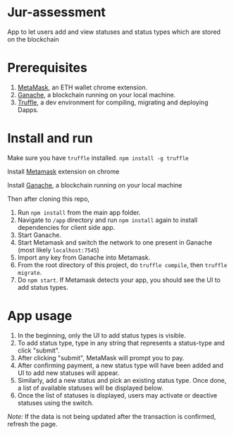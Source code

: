 # Jur-assessment

App to let users add and view statuses and status types which are stored on the blockchain

# Prerequisites

1. [MetaMask](https://chrome.google.com/webstore/detail/metamask/nkbihfbeogaeaoehlefnkodbefgpgknn?hl=en), an ETH wallet chrome extension.
2. [Ganache](https://www.trufflesuite.com/ganache), a blockchain running on your local machine.
3. [Truffle](https://www.trufflesuite.com/), a dev environment for compiling, migrating and deploying Dapps.

# Install and run

Make sure you have `truffle` installed.
`npm install -g truffle`

Install [Metamask](https://chrome.google.com/webstore/detail/metamask/nkbihfbeogaeaoehlefnkodbefgpgknn?hl=en) extension on chrome

Install [Ganache](https://www.trufflesuite.com/ganache), a blockchain running on your local machine

Then after cloning this repo,

1. Run `npm install` from the main app folder.
2. Navigate to `/app` directory and run `npm install` again to install dependencies for client side app.
3. Start Ganache.
4. Start Metamask and switch the network to one present in Ganache (most likely `localhost:7545`)
5. Import any key from Ganache into Metamask.
6. From the root directory of this project, do `truffle compile`, then `truffle migrate`.
7. Do `npm start`. If Metamask detects your app, you should see the UI to add status types.

# App usage

1. In the beginning, only the UI to add status types is visible.
2. To add status type, type in any string that represents a status-type and click "submit".
3. After clicking "submit", MetaMask will prompt you to pay.
4. After confirming payment, a new status type will have been added and UI to add new statuses will appear.
5. Similarly, add a new status and pick an existing status type. Once done, a list of available statuses will be displayed below.
6. Once the list of statuses is displayed, users may activate or deactive statuses using the switch.

_Note:_ If the data is not being updated after the transaction is confirmed, refresh the page.
